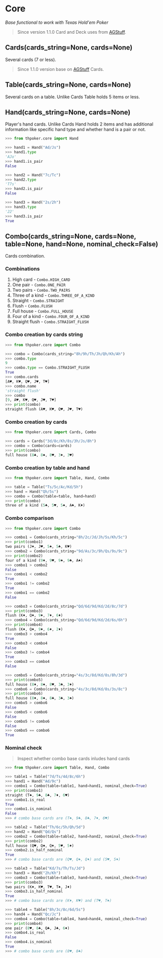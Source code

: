 # Core

*Base functional to work with Texas Hold'em Poker*

> Since version 1.1.0 Card and Deck uses from [AGStuff](https://github.com/YegorDB/AGStuff).

## Cards(cards_string=None, cards=None)

Several cards (7 or less).

> Since 1.1.0 version base on [AGStuff](https://github.com/YegorDB/AGStuff) Cards.

## Table(cards_string=None, cards=None)

Several cards on a table. Unlike Cards Table holds 5 items or less.

## Hand(cards_string=None, cards=None)

Player's hand cards. Unlike Cards Hand holds 2 items and has additional information like specific hand type and whether hand is a pair or not.

```python
>>> from thpoker.core import Hand

>>> hand1 = Hand("Ad/Js")
>>> hand1.type
'AJo'
>>> hand1.is_pair
False

>>> hand2 = Hand("7c/Tc")
>>> hand2.type
'T7s'
>>> hand2.is_pair
False

>>> hand3 = Hand("2s/2h")
>>> hand3.type
'22'
>>> hand3.is_pair
True
```

## Combo(cards_string=None, cards=None, table=None, hand=None, nominal_check=False)

Cards combination.

### Combinations
1. High card - `Combo.HIGH_CARD`
2. One pair - `Combo.ONE_PAIR`
3. Two pairs - `Combo.TWO_PAIRS`
4. Three of a kind - `Combo.THREE_OF_A_KIND`
5. Straight - `Combo.STRAIGHT`
6. Flush - `Combo.FLUSH`
7. Full house - `Combo.FULL_HOUSE`
8. Four of a kind - `Combo.FOUR_OF_A_KIND`
9. Straight flush - `Combo.STRAIGHT_FLUSH`

### Combo creation by cards string
```python
>>> from thpoker.core import Combo

>>> combo = Combo(cards_string="8h/9h/Th/Jh/Qh/Kh/Ah")
>>> combo.type
9
>>> combo.type == Combo.STRAIGHT_FLUSH
True
>>> combo.cards
[A♥, K♥, Q♥, J♥, T♥]
>>> combo.name
'straight flush'
>>> combo
[9, A♥, K♥, Q♥, J♥, T♥]
>>> print(combo)
straight flush (A♥, K♥, Q♥, J♥, T♥)
```

### Combo creation by cards
```python
>>> from thpoker.core import Cards, Combo

>>> cards = Cards("3d/8c/Kh/8s/3h/Js/8h")
>>> combo = Combo(cards=cards)
>>> print(combo)
full house (8♣, 8♠, 8♥, 3♦, 3♥)
```

### Combo creation by table and hand
```python
>>> from thpoker.core import Table, Hand, Combo

>>> table = Table("Ts/5c/Ac/Kd/5h")
>>> hand = Hand("Qh/5s")
>>> combo = Combo(table=table, hand=hand)
>>> print(combo)
three of a kind (5♣, 5♥, 5♠, A♣, K♦)
```

### Сombo comparison
```python
>>> from thpoker.core import Combo

>>> combo1 = Combo(cards_string="8h/2c/Jd/Jh/5s/Kh/5c")
>>> print(combo1)
two pairs (J♦, J♥, 5♠, 5♣, K♥)
>>> combo2 = Combo(cards_string="9d/As/3c/9h/Qs/9s/9c")
>>> print(combo2)
four of a kind (9♦, 9♥, 9♠, 9♣, A♠)
>>> combo1 > combo2
False
>>> combo1 < combo2
True
>>> combo1 != combo2
True
>>> combo1 == combo2
False

>>> combo3 = Combo(cards_string="Qd/6d/9d/Kd/2d/8c/7d")
>>> print(combo3)
flush (K♦, Q♦, 9♦, 7♦, 6♦)
>>> combo4 = Combo(cards_string="Qd/6d/9d/Kd/2d/6s/6h")
>>> print(combo4)
flush (K♦, Q♦, 9♦, 6♦, 2♦)
>>> combo3 > combo4
True
>>> combo3 < combo4
False
>>> combo3 != combo4
True
>>> combo3 == combo4
False

>>> combo5 = Combo(cards_string="4s/3c/8d/Kd/8s/8h/3d")
>>> print(combo5)
full house (8♦, 8♠, 8♥, 3♣, 3♦)
>>> combo6 = Combo(cards_string="4s/3c/8d/Kd/8s/3s/8c")
>>> print(combo6)
full house (8♦, 8♠, 8♣, 3♣, 3♠)
>>> combo5 > combo6
False
>>> combo5 < combo6
False
>>> combo5 != combo6
False
>>> combo5 == combo6
True
```

### Nominal check
> Inspect whether combo base cards inludes hand cards

```python
>>> from thpoker.core import Table, Hand, Combo

>>> table1 = Table("7d/Ts/4d/8c/6h")
>>> hand1 = Hand("Ad/9c")
>>> combo1 = Combo(table=table1, hand=hand1, nominal_check=True)
>>> print(combo1)
straight (T♠, 9♣, 8♣, 7♦, 6♥)
>>> combo1.is_real
True
>>> combo1.is_nominal
False
>>> # combo base cards are (T♠, 9♣, 8♣, 7♦, 6♥)

>>> table2 = Table("Th/6c/5h/Qh/5d")
>>> hand2 = Hand("Qd/Qs")
>>> combo2 = Combo(table=table2, hand=hand2, nominal_check=True)
>>> print(combo2)
full house (Q♥, Q♠, Q♦, 5♥, 5♦)
>>> combo2.is_half_nominal
True
>>> # combo base cards are (Q♥, Q♠, Q♦) and (5♥, 5♦)

>>> table3 = Table("Kd/7s/Th/Ts/Jd")
>>> hand3 = Hand("2h/Kh")
>>> combo3 = Combo(table=table3, hand=hand3, nominal_check=True)
>>> print(combo3)
two pairs (K♦, K♥, T♥, T♠, J♦)
>>> combo3.is_half_nominal
True
>>> # combo base cards are (K♦, K♥) and (T♥, T♠)

>>> table4 = Table("8h/3c/8c/6d/5s")
>>> hand4 = Hand("Qc/Jc")
>>> combo4 = Combo(table=table4, hand=hand4, nominal_check=True)
>>> print(combo4)
one pair (8♥, 8♣, Q♣, J♣, 6♦)
>>> combo4.is_real
False
>>> combo4.is_nominal
True
>>> # combo base cards are (8♥, 8♣)
```
